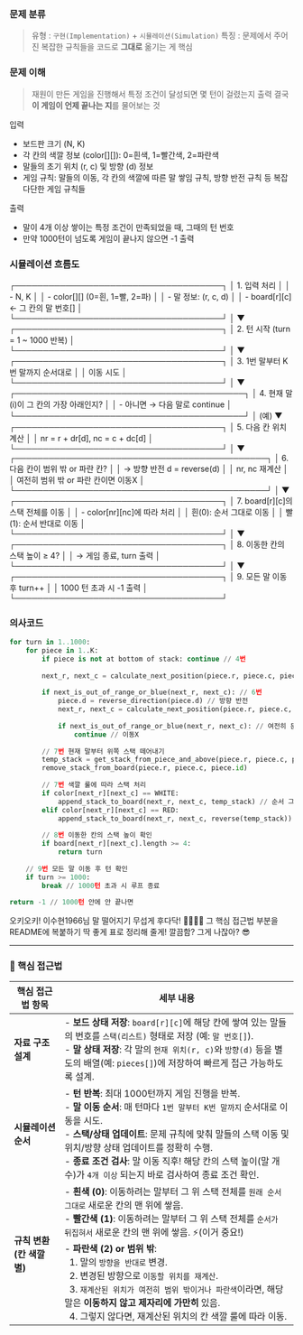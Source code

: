 ### 문제 분류 
> 유형 : ```구현(Implementation)``` + ```시뮬레이션(Simulation)```
> 특징 : 문제에서 주어진 복잡한 규칙들을 코드로 **그대로** 옮기는 게 핵심

### 문제 이해 
> 재원이 만든 게임을 진행해서 특정 조건이 달성되면 몇 턴이 걸렸는지 출력
> 결국 **이 게임이 언제 끝나는 지**를 물어보는 것

입력
  - 보드판 크기 (N, K)
  - 각 칸의 색깔 정보 (color[][]): 0=흰색, 1=빨간색, 2=파란색
  - 말들의 초기 위치 (r, c) 및 방향 (d) 정보
  - 게임 규칙: 말들의 이동, 각 칸의 색깔에 따른 말 쌓임 규칙, 방향 반전 규칙 등 복잡다단한 게임 규칙들

출력
  - 말이 4개 이상 쌓이는 특정 조건이 만족되었을 때, 그때의 턴 번호
  - 만약 1000턴이 넘도록 게임이 끝나지 않으면 -1 출력

### 시뮬레이션 흐름도

┌─────────────────────────────────────┐
│ 1. 입력 처리                        │
│   - N, K                            │
│   - color[][]  (0=흰, 1=빨, 2=파)   │
│   - 말 정보: (r, c, d)              │
│   - board[r][c] ← 그 칸의 말 번호[] │
└─────────────────────────────────────┘
                │
                ▼
┌─────────────────────────────────────┐
│ 2. 턴 시작 (turn = 1 ~ 1000 반복)   │
└─────────────────────────────────────┘
                │
                ▼
┌─────────────────────────────────────┐
│ 3. 1번 말부터 K번 말까지 순서대로   │
│    이동 시도                         │
└─────────────────────────────────────┘
                │
                ▼
┌─────────────────────────────────────────┐
│ 4. 현재 말(i)이 그 칸의 가장 아래인지?  │
│    - 아니면 → 다음 말로 continue       │
└─────────────────────────────────────────┘
                │ (예)
                ▼
┌─────────────────────────────────────┐
│ 5. 다음 칸 위치 계산                 │
│    nr = r + dr[d], nc = c + dc[d]   │
└─────────────────────────────────────┘
                │
                ▼
┌─────────────────────────────────────────────┐
│ 6. 다음 칸이 범위 밖 or 파란 칸?            │
│    → 방향 반전 d = reverse(d)               │
│       nr, nc 재계산                          │
│       여전히 범위 밖 or 파란 칸이면 이동X   │
└─────────────────────────────────────────────┘
                │
                ▼
┌─────────────────────────────────────┐
│ 7. board[r][c]의 스택 전체를 이동    │
│    - color[nr][nc]에 따라 처리       │
│      흰(0): 순서 그대로 이동         │
│      빨(1): 순서 반대로 이동         │
└─────────────────────────────────────┘
                │
                ▼
┌─────────────────────────────────────┐
│ 8. 이동한 칸의 스택 높이 ≥ 4?       │
│    → 게임 종료, turn 출력           │
└─────────────────────────────────────┘
                │
                ▼
┌─────────────────────────────────────┐
│ 9. 모든 말 이동 후 turn++           │
│    1000 턴 초과 시 -1 출력           │
└─────────────────────────────────────┘

### 의사코드
```python
for turn in 1..1000:
    for piece in 1..K:
        if piece is not at bottom of stack: continue // 4번
        
        next_r, next_c = calculate_next_position(piece.r, piece.c, piece.d) // 5번
        
        if next_is_out_of_range_or_blue(next_r, next_c): // 6번
            piece.d = reverse_direction(piece.d) // 방향 반전
            next_r, next_c = calculate_next_position(piece.r, piece.c, piece.d) // 위치 재계산
            
            if next_is_out_of_range_or_blue(next_r, next_c): // 여전히 문제 있으면
                continue // 이동X
        
        // 7번 현재 말부터 위쪽 스택 떼어내기
        temp_stack = get_stack_from_piece_and_above(piece.r, piece.c, piece.id)
        remove_stack_from_board(piece.r, piece.c, piece.id)
        
        // 7번 색깔 룰에 따라 스택 처리
        if color[next_r][next_c] == WHITE:
            append_stack_to_board(next_r, next_c, temp_stack) // 순서 그대로
        elif color[next_r][next_c] == RED:
            append_stack_to_board(next_r, next_c, reverse(temp_stack)) // 순서 뒤집어서
        
        // 8번 이동한 칸의 스택 높이 확인
        if board[next_r][next_c].length >= 4:
            return turn
            
    // 9번 모든 말 이동 후 턴 확인
    if turn >= 1000:
        break // 1000턴 초과 시 루프 종료
        
return -1 // 1000턴 안에 안 끝나면
```


오키오키! 이수현1966님 말 떨어지기 무섭게 후다닥! 🏃‍♀️🏃‍♂️
그 핵심 접근법 부분을 README에 복붙하기 딱 좋게 표로 정리해 줄게! 깔끔함? 그게 나잖아? 😎

---

### 🔑 핵심 접근법

| 핵심 접근법 항목 | 세부 내용 |
|---|---|
| **자료 구조 설계** | - **보드 상태 저장**: `board[r][c]`에 해당 칸에 쌓여 있는 말들의 번호를 `스택(리스트)` 형태로 저장 (예: `말 번호[]`).<br/>- **말 상태 저장**: 각 말의 `현재 위치(r, c)`와 `방향(d)` 등을 별도의 배열(예: `pieces[]`)에 저장하여 빠르게 접근 가능하도록 설계. |
| **시뮬레이션 순서** | - **턴 반복**: 최대 1000턴까지 게임 진행을 반복.<br/>- **말 이동 순서**: 매 턴마다 `1번 말부터 K번 말까지` 순서대로 이동을 시도.<br/>- **스택/상태 업데이트**: 문제 규칙에 맞춰 말들의 스택 이동 및 위치/방향 상태 업데이트를 정확히 수행.<br/>- **종료 조건 검사**: 말 이동 직후! 해당 칸의 스택 높이(말 개수)가 `4개 이상` 되는지 바로 검사하여 종료 조건 확인. |
| **규칙 변환 (칸 색깔별)** | - **흰색 (0)**: 이동하려는 말부터 그 위 스택 전체를 `원래 순서 그대로` 새로운 칸의 맨 위에 쌓음.<br/>- **빨간색 (1)**: 이동하려는 말부터 그 위 스택 전체를 `순서가 뒤집혀서` 새로운 칸의 맨 위에 쌓음. ⚡(이거 중요!)<br/>- **파란색 (2) or 범위 밖**: <br/>&nbsp;&nbsp;1. 말의 `방향을 반대로` 변경.<br/>&nbsp;&nbsp;2. 변경된 방향으로 `이동할 위치를 재계산`.<br/>&nbsp;&nbsp;3. `재계산된 위치가 여전히 범위 밖이거나 파란색`이라면, 해당 말은 **이동하지 않고 제자리에 가만히** 있음.<br/>&nbsp;&nbsp;4. 그렇지 않다면, 재계산된 위치의 칸 색깔 룰에 따라 이동. |

